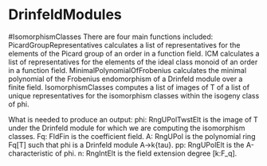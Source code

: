 # DrinfeldModules
  #IsomorphismClasses
  There are four main functions included:
  PicardGroupRepresentatives calculates a list of representatives for the elements of the Picard group of an order in a function field.
  ICM calculates a list of representatives for the elements of the ideal class monoid of an order in a function field.
  MinimalPolynomialOfFrobenius calculates the minimal polynomial of the Frobenius endomorphism of a Drinfeld module over a finite field.
  IsomorphismClasses computes a list of images of T of a list of unique representatives for the isomorphism classes within the isogeny class of phi.

  What is needed to produce an output: 
    phi: RngUPolTwstElt is the image of T under the Drinfeld module for which we are computing the isomorphism classes.
    Fq: FldFin is the coefficient field.
    A: RngUPol is the polynomial ring Fq[T] such that phi is a Drinfeld module A->k{tau}.
    pp: RngUPolElt is the A-characteristic of phi.
    n: RngIntElt is the field extension degree [k:F_q].
    
    
